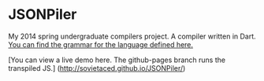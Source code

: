 JSONPiler
=========

My 2014 spring undergraduate compilers project. A compiler written in Dart.
[You can find the grammar for the language defined here.](http://www.labouseur.com/courses/compilers/grammar.pdf)

[You can view a live demo here. The github-pages branch runs the transpiled JS.] (http://sovietaced.github.io/JSONPiler/)
